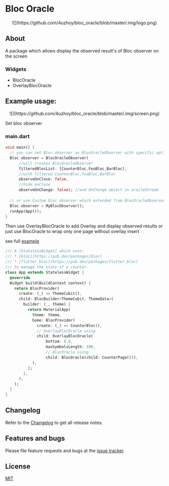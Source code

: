 # Bloc Oracle

<p align="center">
![](https://github.com/4uzhoy/bloc_oracle/blob/master/.img/logo.png)
</p>

## About
A package which allows display the observed result's of Bloc observer on the screen

### Widgets
 * BlocOracle 
 * OverlayBlocOracle

## Example usage:
<p align="center">
![](https://github.com/4uzhoy/bloc_oracle/blob/master/.img/screen.png)
</p>
Set bloc observer

### main.dart

```dart
void main() {
  // you can set Bloc.observer as BlocOracleObserver with specific options
  Bloc.observer = BlocOracleObserver(
      //will creates BlocOracleObserver
      filteredBlocList: [CounterBloc,FooBloc,BarBloc],
      //with filtered CounterBloc,FooBloc,BarBloc
      observeOnClose: false,
      //hide onClose
      observeOnChange: false); //and OnChange object in oracleStream

  // or use Custom bloc observer which extended from BlocOracleObserver
  Bloc.observer = MyBlocObserver();
  runApp(App());
}
```

Then use OverlayBlocOracle to add Overlay and display observed results or just use BlocOracle
to wrap only one page without overlay insert
 
see full [example](https://github.com/4uzhoy/bloc_oracle/blob/master/example/lib/main.dart)

```dart
/// A [StatelessWidget] which uses:
/// * [bloc](https://pub.dev/packages/bloc)
/// * [flutter_bloc](https://pub.dev/packages/flutter_bloc)
/// to manage the state of a counter.
class App extends StatelessWidget {
  @override
  Widget build(BuildContext context) {
    return BlocProvider(
      create: (_) => ThemeCubit(),
      child: BlocBuilder<ThemeCubit, ThemeData>(
        builder: (_, theme) {
          return MaterialApp(
            theme: theme,
            home: BlocProvider(
              create: (_) => CounterBloc(),
              // OverlayBlocOracle using
              child: OverlayBlocOracle(
                  bottom: 0.0,
                  maxSymbolsLength: 100,
                  // BlocOracle using
                  child: BlocOracle(child: CounterPage())),
            ),
          );
        },
      ),
    );
  }
}
```


## Changelog  
  
Refer to the [Changelog](https://github.com/4uzhoy/bloc_oracle/blob/main/CHANGELOG.md) to get all release notes.  
  
  
## Features and bugs  
  
Please file feature requests and bugs at the [issue tracker][tracker].
  
[tracker]: https://github.com/4uzhoy/bloc_oracle/issues
  
  
## License  
  
[MIT](https://github.com/4uzhoy/bloc_oracle/blob/main/LICENSE)  